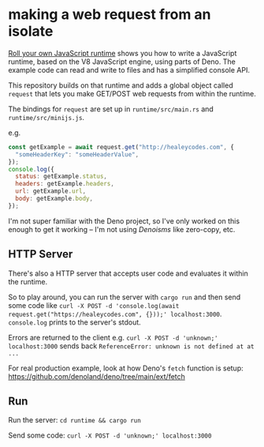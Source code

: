 # making a web request from an isolate

[Roll your own JavaScript runtime](https://deno.com/blog/roll-your-own-javascript-runtime) shows you how to write a JavaScript runtime, based on the V8 JavaScript engine, using parts of Deno. The example code can read and write to files and has a simplified console API.

This repository builds on that runtime and adds a global object called `request` that lets you make GET/POST web requests from within the runtime.

The bindings for `request` are set up in `runtime/src/main.rs` and `runtime/src/minijs.js`.

e.g.

```js
const getExample = await request.get("http://healeycodes.com", {
  "someHeaderKey": "someHeaderValue",
});
console.log({
  status: getExample.status,
  headers: getExample.headers,
  url: getExample.url,
  body: getExample.body,
});
```

I'm not super familiar with the Deno project, so I've only worked on this enough to get it working – I'm not using _Denoisms_ like zero-copy, etc.

## HTTP Server

There's also a HTTP server that accepts user code and evaluates it within the runtime.

So to play around, you can run the server with `cargo run` and then send some code like `curl -X POST -d 'console.log(await request.get("https://healeycodes.com", {}));' localhost:3000`. `console.log` prints to the server's stdout.

Errors are returned to the client e.g. `curl -X POST -d 'unknown;' localhost:3000` sends back `ReferenceError: unknown is not defined at at ...`

For real production example, look at how Deno's `fetch` function is setup: https://github.com/denoland/deno/tree/main/ext/fetch

## Run

Run the server: `cd runtime && cargo run`

Send some code: `curl -X POST -d 'unknown;' localhost:3000`
